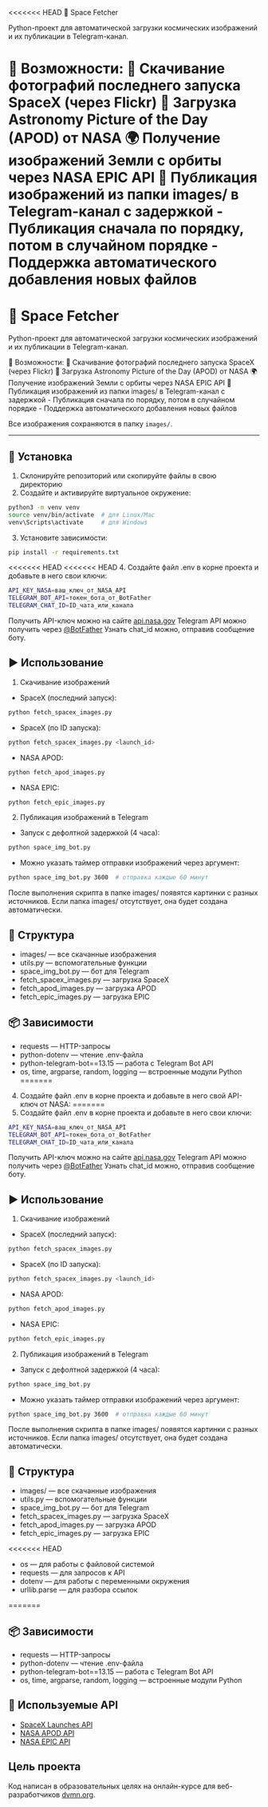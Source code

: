 <<<<<<< HEAD
📡 Space Fetcher

Python-проект для автоматической загрузки космических изображений и их публикации в Telegram-канал.

🔭 Возможности:
	🚀 Скачивание фотографий последнего запуска SpaceX (через Flickr)
	🌌 Загрузка Astronomy Picture of the Day (APOD) от NASA
	🌍 Получение изображений Земли с орбиты через NASA EPIC API
	🤖 Публикация изображений из папки images/ в Telegram-канал с задержкой
	    - Публикация сначала по порядку, потом в случайном порядке
	    - Поддержка автоматического добавления новых файлов
=======
# 📡 Space Fetcher

Python-проект для автоматической загрузки космических изображений и их публикации в Telegram-канал.

🔭 Возможности:
	🚀 Скачивание фотографий последнего запуска SpaceX (через Flickr)
	🌌 Загрузка Astronomy Picture of the Day (APOD) от NASA
	🌍 Получение изображений Земли с орбиты через NASA EPIC API
	🤖 Публикация изображений из папки images/ в Telegram-канал с задержкой
	    - Публикация сначала по порядку, потом в случайном порядке
	    - Поддержка автоматического добавления новых файлов


Все изображения сохраняются в папку `images/`.

---

## 🔧 Установка

1. Склонируйте репозиторий или скопируйте файлы в свою директорию
2. Создайте и активируйте виртуальное окружение:

```bash
python3 -m venv venv
source venv/bin/activate  # для Linux/Mac
venv\Scripts\activate     # для Windows
```

3. Установите зависимости:

```bash
pip install -r requirements.txt
```

<<<<<<< HEAD
<<<<<<< HEAD
4. Создайте файл .env в корне проекта и добавьте в него свои ключи:

```bash
API_KEY_NASA=ваш_ключ_от_NASA_API
TELEGRAM_BOT_API=токен_бота_от_BotFather
TELEGRAM_CHAT_ID=ID_чата_или_канала
```
Получить API-ключ можно на сайте [api.nasa.gov](https://api.nasa.gov/)
Telegram API можно получить через [@BotFather](https://t.me/BotFather)
Узнать chat_id можно, отправив сообщение боту.

## ▶️ Использование

1. Скачивание изображений

- SpaceX (последний запуск):

```bash
python fetch_spacex_images.py
```

- SpaceX (по ID запуска):

```bash
python fetch_spacex_images.py <launch_id>
```

- NASA APOD:

```bash
python fetch_apod_images.py
```

- NASA EPIC:

```bash
python fetch_epic_images.py
```

2. Публикация изображений в Telegram

- Запуск с дефолтной задержкой (4 часа):

```bash
python space_img_bot.py
```

- Можно указать таймер отправки изображений через аргумент:

```bash
python space_img_bot.py 3600  # отправка каждые 60 минут
```


После выполнения скрипта в папке images/ появятся картинки с разных источников.
Если папка images/ отсутствует, она будет создана автоматически.

## 📁 Структура
- images/ — все скачанные изображения
- utils.py — вспомогательные функции
- space_img_bot.py — бот для Telegram
- fetch_spacex_images.py — загрузка SpaceX
- fetch_apod_images.py — загрузка APOD
- fetch_epic_images.py — загрузка EPIC

## 📦 Зависимости
- requests — HTTP-запросы
- python-dotenv — чтение .env-файла
- python-telegram-bot==13.15 — работа с Telegram Bot API
- os, time, argparse, random, logging — встроенные модули Python
=======
4. Создайте файл .env в корне проекта и добавьте в него свой API-ключ от NASA:
=======
4. Создайте файл .env в корне проекта и добавьте в него свои ключи:


```bash
API_KEY_NASA=ваш_ключ_от_NASA_API
TELEGRAM_BOT_API=токен_бота_от_BotFather
TELEGRAM_CHAT_ID=ID_чата_или_канала
```
Получить API-ключ можно на сайте [api.nasa.gov](https://api.nasa.gov/)
Telegram API можно получить через [@BotFather](https://t.me/BotFather)
Узнать chat_id можно, отправив сообщение боту.

## ▶️ Использование

1. Скачивание изображений

- SpaceX (последний запуск):

```bash
python fetch_spacex_images.py
```

- SpaceX (по ID запуска):

```bash
python fetch_spacex_images.py <launch_id>
```

- NASA APOD:

```bash
python fetch_apod_images.py
```

- NASA EPIC:

```bash
python fetch_epic_images.py
```

2. Публикация изображений в Telegram

- Запуск с дефолтной задержкой (4 часа):

```bash
python space_img_bot.py
```

- Можно указать таймер отправки изображений через аргумент:

```bash
python space_img_bot.py 3600  # отправка каждые 60 минут
```


После выполнения скрипта в папке images/ появятся картинки с разных источников.
Если папка images/ отсутствует, она будет создана автоматически.

## 📁 Структура
- images/ — все скачанные изображения
- utils.py — вспомогательные функции
- space_img_bot.py — бот для Telegram
- fetch_spacex_images.py — загрузка SpaceX
- fetch_apod_images.py — загрузка APOD
- fetch_epic_images.py — загрузка EPIC

<<<<<<< HEAD
- os — для работы с файловой системой
- requests — для запросов к API
- dotenv — для работы с переменными окружения
- urllib.parse — для разбора ссылок

=======
## 📦 Зависимости
- requests — HTTP-запросы
- python-dotenv — чтение .env-файла
- python-telegram-bot==13.15 — работа с Telegram Bot API
- os, time, argparse, random, logging — встроенные модули Python


## 🔗 Используемые API

- [SpaceX Launches API](https://api.spacexdata.com/v5/launches)
- [NASA APOD API](https://api.nasa.gov/planetary/apod)
- [NASA EPIC API](https://api.nasa.gov/EPIC)


## Цель проекта

Код написан в образовательных целях на онлайн-курсе для веб-разработчиков [dvmn.org](https://dvmn.org).
